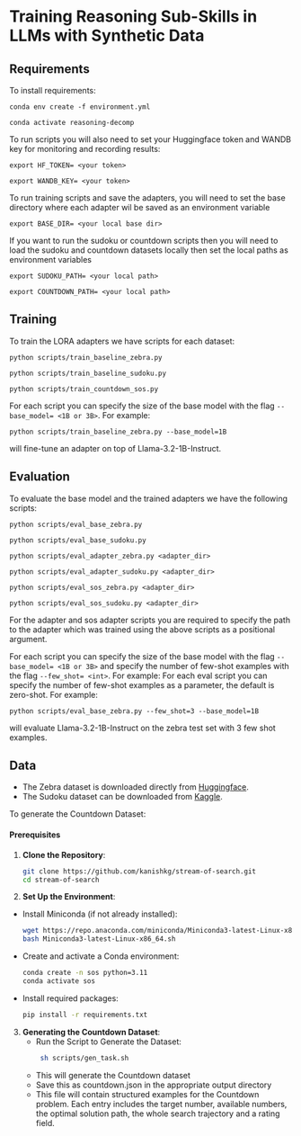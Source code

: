 # Training Reasoning Sub-Skills in LLMs with Synthetic Data

## Requirements

To install requirements:

```setup env
conda env create -f environment.yml

conda activate reasoning-decomp
```

To run scripts you will also need to set your Huggingface token and WANDB key for monitoring and recording results:

```setup tokens
export HF_TOKEN= <your token>

export WANDB_KEY= <your token>
```

To run training scripts and save the adapters, you will need to set the base directory where each adapter wil be saved as an environment variable

```setup base_dir
export BASE_DIR= <your local base dir>
```

If you want to run the sudoku or countdown scripts then you will need to load the sudoku and countdown datasets locally then set the local paths as environment variables

```setup data
export SUDOKU_PATH= <your local path>

export COUNTDOWN_PATH= <your local path>
```

## Training

To train the LORA adapters we have scripts for each dataset:

```train scripts
python scripts/train_baseline_zebra.py

python scripts/train_baseline_sudoku.py

python scripts/train_countdown_sos.py
```

For each script you can specify the size of the base model with the flag `--base_model= <1B or 3B>`. For example:

```train scripts args
python scripts/train_baseline_zebra.py --base_model=1B
```

will fine-tune an adapter on top of Llama-3.2-1B-Instruct.

## Evaluation

To evaluate the base model and the trained adapters we have the following scripts:

```eval scripts
python scripts/eval_base_zebra.py

python scripts/eval_base_sudoku.py

python scripts/eval_adapter_zebra.py <adapter_dir>

python scripts/eval_adapter_sudoku.py <adapter_dir>

python scripts/eval_sos_zebra.py <adapter_dir>

python scripts/eval_sos_sudoku.py <adapter_dir>
```

For the adapter and sos adapter scripts you are required to specify the path to the adapter which was trained using the above scripts as a positional argument.

For each script you can specify the size of the base model with the flag `--base_model= <1B or 3B>` and specify the number of few-shot examples with the flag `--few_shot= <int>`. For example:
For each eval script you can specify the number of few-shot examples as a parameter, the default is zero-shot. For example:

```eval scripts few shot
python scripts/eval_base_zebra.py --few_shot=3 --base_model=1B
```

will evaluate Llama-3.2-1B-Instruct on the zebra test set with 3 few shot examples.

## Data

- The Zebra dataset is downloaded directly from [Huggingface](https://huggingface.co/datasets/allenai/ZebraLogicBench).
- The Sudoku dataset can be downloaded from [Kaggle](https://www.kaggle.com/datasets/radcliffe/3-million-sudoku-puzzles-with-ratings/data).

To generate the Countdown Dataset:

#### Prerequisites

1. **Clone the Repository**:

   ```bash
   git clone https://github.com/kanishkg/stream-of-search.git
   cd stream-of-search

   ```

2. **Set Up the Environment**:

- Install Miniconda (if not already installed):
  ```bash
  wget https://repo.anaconda.com/miniconda/Miniconda3-latest-Linux-x86_64.sh
  bash Miniconda3-latest-Linux-x86_64.sh
  ```
- Create and activate a Conda environment:
  ```bash
  conda create -n sos python=3.11
  conda activate sos
  ```
- Install required packages:
  ```bash
  pip install -r requirements.txt
  ```

3. **Generating the Countdown Dataset**:
   - Run the Script to Generate the Dataset:
     ```bash
      sh scripts/gen_task.sh
     ```
   - This will generate the Countdown dataset
   - Save this as countdown.json in the appropriate output directory
   - This file will contain structured examples for the Countdown problem. Each entry includes the target number, available numbers, the optimal solution path, the whole search trajectory and a rating field.
